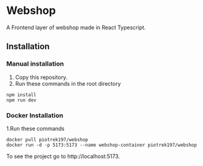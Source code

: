 # Webshop

A Frontend layer of webshop made in React Typescript.

## Installation

### Manual installation

1. Copy this repository.
2. Run these commands in the root directory

```
npm install
npm run dev
```

### Docker Installation

1.Run these commands

```
docker pull piotrek197/webshop
docker run -d -p 5173:5173 --name webshop-container piotrek197/webshop
```

To see the project go to http://localhost:5173.
